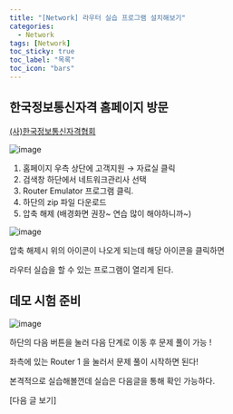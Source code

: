 ```yaml
---
title: "[Network] 라우터 실습 프로그램 설치해보기"
categories:
  - Network
tags: [Network]
toc_sticky: true
toc_label: "목록"
toc_icon: "bars"
---
```


## 한국정보통신자격 홈페이지 방문

[(사)한국정보통신자격협회](https://www.icqa.or.kr/cn/)

![image](https://github.com/solfany/solfany.github.io/assets/123814718/b7f8e08b-cf79-4fc8-8a24-6cf9fdbd00d4)

1. 홈페이지 우측 상단에 고객지원 → 자료실 클릭
2. 검색창 하단에서 네트워크관리사 선택
3. Router Emulator 프로그램 클릭.
4. 하단의 zip 파일 다운로드
5. 압축 해제 (배경화면 권장~ 연습 많이 해야하니까~)

![image](https://github.com/solfany/solfany.github.io/assets/123814718/1a490dd9-53ff-423c-889c-58d58269d53b)

압축 해제시 위의 아이콘이 나오게 되는데 해당 아이콘을 클릭하면

라우터 실습을 할 수 있는 프로그램이 열리게 된다.

## 데모 시험 준비

![image](https://github.com/solfany/solfany.github.io/assets/123814718/6955feac-992f-4d47-a96b-52ab1ca0badf)

하단의 다음 버튼을 눌러 다음 단계로 이동 후 문제 풀이 가능 !

좌측에 있는 Router 1 을 눌러서 문제 풀이 시작하면 된다!

본격적으로 실습해볼껀데 실습은 다음글을 통해 확인 가능하다.

[다음 글 보기]
